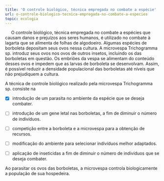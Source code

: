```yaml
---
title: 'O controle biológico, técnica empregada no combate a espécie'
url: o-controle-biologico-tecnica-empregada-no-combate-a-especies
topic: ecologia
---
```



     O controle biológico, técnica empregada no combate a espécies que causam danos e prejuízos aos seres humanos, é utilizado no combate à lagarta que se alimenta de folhas de algodoeiro. Algumas espécies de borboleta depositam seus ovos nessa cultura. A microvespa Trichogramma sp. introduz seus ovos nos ovos de outros insetos, incluindo os das borboletas em questão. Os embriões da vespa se alimentam do conteúdo desses ovos e impedem que as larvas de borboleta se desenvolvam. Assim, é possível reduzir a densidade populacional das borboletas até níveis que não prejudiquem a cultura.

A técnica de controle biológico realizado pela microvespa Trichogramma sp. consiste na



- [x] introdução de um parasita no ambiente da espécie que se deseja combater.
- [ ] introdução de um gene letal nas borboletas, a fim de diminuir o número de indivíduos.
- [ ] competição entre a borboleta e a microvespa para a obtenção de recursos.
- [ ] modificação do ambiente para selecionar indivíduos melhor adaptados.
- [ ] aplicação de inseticidas a fim de diminuir o número de indivíduos que se deseja combater.


Ao parasitar os ovos das borboletas, a microvespa controla biologicamente a população de sua hospedeira.
